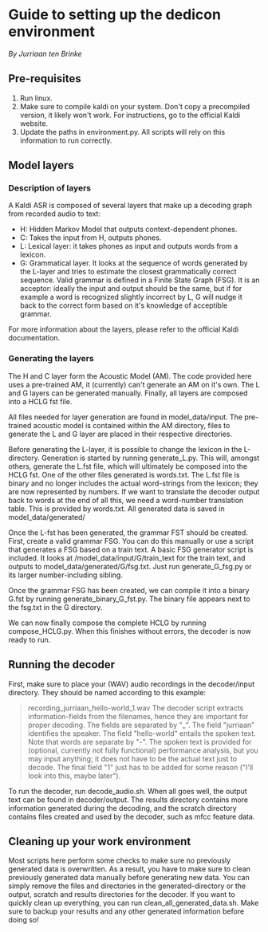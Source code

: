 Guide to setting up the dedicon environment
=======================================
*By Jurriaan ten Brinke*

Pre-requisites
--------------
1. Run linux.
2. Make sure to compile kaldi on your system. Don't copy a precompiled version, it likely won't work. For instructions, go to the official Kaldi website.
3. Update the paths in environment.py. All scripts will rely on this information to run correctly.

Model layers
------------
### Description of layers ###
A Kaldi ASR is composed of several layers that make up a decoding graph from recorded audio to text:

- H: Hidden Markov Model that outputs context-dependent phones.
- C: Takes the input from H, outputs phones.
- L: Lexical layer: it takes phones as input and outputs words from a lexicon.
- G: Grammatical layer. It looks at the sequence of words generated by the L-layer and tries to estimate the closest grammatically correct sequence. Valid grammar is defined in a Finite State Graph (FSG). It is an acceptor: ideally the input and output should be the same, but if for example a word is recognized slightly incorrect by L, G will nudge it back to the correct form based on it's knowledge of acceptible grammar.

For more information about the layers, please refer to the official Kaldi documentation.

### Generating the layers ###
The H and C layer form the Acoustic Model (AM). The code provided here uses a pre-trained AM, it (currently) can't generate an AM on it's own. The L and G layers can be generated manually. Finally, all layers are composed into a HCLG fst file.

All files needed for layer generation are found in model_data/input. The pre-trained acoustic model is contained within the AM directory, files to generate the L and G layer are placed in their respective directories.

Before generating the L-layer, it is possible to change the lexicon in the L-directory. Generation is started by running generate_L.py. This will, amongst others, generate the L.fst file, which will ultimately be composed into the HCLG fst. One of the other files generated is words.txt. The L.fst file is binary and no longer includes the actual word-strings from the lexicon; they are now represented by numbers. If we want to translate the decoder output back to words at the end of all this, we need a word-number translation table. This is provided by words.txt. All generated data is saved in model_data/generated/

Once the L-fst has been generated, the grammar FST should be created. First, create a valid grammar FSG. You can do this manually or use a script that generates a FSG based on a train text. A basic FSG generator script is included. It looks at /model_data/input/G/train_text for the train text, and outputs to model_data/generated/G/fsg.txt. Just run generate_G_fsg.py or its larger number-including sibling.

Once the grammar FSG has been created, we can compile it into a binary G.fst by running generate_binary_G_fst.py. The binary file appears next to the fsg.txt in the G directory.

We can now finally compose the complete HCLG by running compose_HCLG.py. When this finishes without errors, the decoder is now ready to run.

Running the decoder
-------------------
First, make sure to place your (WAV) audio recordings in the decoder/input directory. They should be named according to this example:
> recording_jurriaan_hello-world_1.wav
The decoder script extracts information-fields from the filenames, hence they are important for proper decoding. The fields are separated by "_". The field "jurriaan" identifies the speaker. The field "hello-world" entails the spoken text. Note that words are separate by "-". The spoken text is provided for (optional, currently not fully functional) performance analysis, but you may input anything; it does not have to be the actual text just to decode. The final field "1" just has to be added for some reason ("I'll look into this, maybe later").

To run the decoder, run decode_audio.sh. When all goes well, the output text can be found in decoder/output. The results directory contains more information generated during the decoding, and the scratch directory contains files created and used by the decoder, such as mfcc feature data. 

Cleaning up your work environment
---------------------------------
Most scripts here perform some checks to make sure no previously generated data is overwritten. As a result, you have to make sure to clean previously generated data manually before generating new data. You can simply remove the files and directories in the generated-directory or the output, scratch and results directories for the decoder. If you want to quickly clean up everything, you can run clean_all_generated_data.sh. Make sure to backup your results and any other generated information before doing so!

